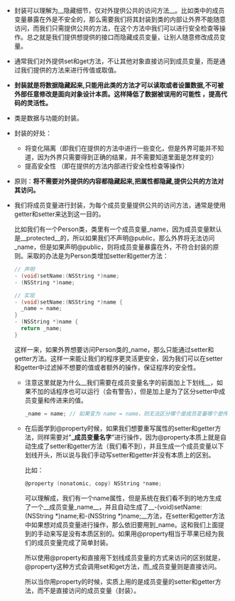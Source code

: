 - 封装可以理解为__隐藏细节，仅对外提供公共的访问方法__。比如类中的成员变量暴露在外是不安全的，那么需要我们将其封装到类的内部让外界不能随意访问，而我们只需提供公共的方法，在这个方法中我们可以进行安全检查等操作。总之就是我们提供想提供的接口而隐藏成员变量，让别人随意修改成员变量。
  
- 通常我们对外提供set和get方法，不让其他对象直接访问到成员变量，而是通过我们提供的方法来进行传值或取值。
  
- __封装就是将数据隐藏起来,只能用此类的方法才可以读取或者设置数据,不可被外部任意修改是面向对象设计本质。这样降低了数据被误用的可能性 ，提高代码的灵活性。__
  
- 类是数据与功能的封装。
  
- 封装的好处：
  
  - 将变化隔离（即我们在提供的方法中进行一些变化，但是外界可能并不知道，因为外界只需要得到正确的结果，并不需要知道里面是怎样变的）
  - 提高安全性 （即在提供的方法内部进行安全性检查等操作）
  
- 原则：__将不需要对外提供的内容都隐藏起来,把属性都隐藏,提供公共的方法对其访问。__
  
- 我们将成员变量进行封装，为每个成员变量提供公共的访问方法，通常是使用getter和setter来达到这一目的。
  
  比如我们有一个Person类，类里有一个成员变量\_name，因为成员变量默认是__protected__的，所以如果我们不声明@public，那么外界将无法访问\_name，但是如果声明@public，则将成员变量暴露在外，不符合封装的原则。采取的办法是为Person类增加setter和getter方法：
  
  ``` objective-c
  // 声明
  - (void)setName:(NSString *)name;
  - (NSString *)name;
  
  // 实现
  - (void)setName:(NSString *)name {
  	_name = name;
  }
  - (NSString *)name {
  	return _name;
  }
  ```
  
  这样一来，如果外界想要访问Person类的_name，那么只能通过setter和getter方法。这样一来能让我们的程序更灵活更安全，因为我们可以在setter和getter中过滤掉不想要的值或者额外的操作，保证程序的安全性。
  
  - 注意这里就是为什么__我们需要在成员变量名字的前面加上下划线__，如果不加的话程序也可以运行（会有警告），但是加上是为了区分setter中成员变量和传进来的值。
    
    ``` objective-c
    _name = name; // 如果变为 name = name，则无法区分哪个是成员变量哪个是传入的值
    ```
    
  - 在后面学到@property时候，如果我们想要重写属性的setter和getter方法，同样需要对"__\_成员变量名字__”进行操作，因为@property本质上就是自动生成了setter和getter方法（我们看不到），并且生成一个成员变量以下划线开头，所以说与我们手动写setter和getter并没有本质上的区别。
    
    比如：
    
    ``` objective-c
    @property (nonatomic, copy) NSString *name;
    ```
    
    可以理解成，我们有一个name属性，但是系统在我们看不到的地方生成了一个__成员变量_name__，并且自动生成了__-(void)setName:(NSString *)name;和-(NSString *)name;__方法，在setter和getter方法中如果想对成员变量进行操作，那么依旧要用到_name。这和我们上面提到的手动来写是没有本质区别的。如果用@property相当于苹果已经为我们的成员变量完成了简单封装。
    
    所以使用@property和直接用下划线成员变量的方式来访问的区别就是，@property这种方式会调用set和get方法，而_成员变量则是直接访问。
    
    所以当你用property的时候，实质上用的是成员变量的setter和getter方法，而不是直接访问的成员变量（封装）。